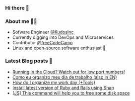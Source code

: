 ### Hi there 👋

### About me 🙋‍♂️️

* Sofware Engineer [@KudosInc](https://github.com/KudosInc/)
* Currently digging into DevOps and Microservices
* Contributor [@freeCodeCamp](https://github.com/freeCodeCamp)
* Linux and open-source software enthusiast 🧡️

### Latest Blog posts 📖️
<!-- BLOG-POST-LIST:START -->
- [Running in the Cloud? Watch out for low port numbers!](https://dev.to/gugacavalieri/running-in-the-cloud-watch-out-for-low-port-numbers-10fn)
- [Como eu organizo meu dia de trabalho &lpar;also in EN&rpar;](https://dev.to/gugacavalieri/como-eu-organizo-meu-dia-de-trabalho-also-in-en-1a7b)
- [How do I organize my work day &lpar;+Tools&rpar;](https://dev.to/gugacavalieri/how-do-i-organize-my-work-day-tools-2gd6)
- [Install latest version of Ruby and Rails using Snap](https://dev.to/gugacavalieri/install-latest-version-of-ruby-and-rails-using-snap-2d7e)
- [[JS] This command will help you to free some disk space](https://dev.to/gugacavalieri/js-this-command-will-help-you-to-free-some-disk-space-il2)
<!-- BLOG-POST-LIST:END -->

<!--
**gugacavalieri/gugacavalieri** is a ✨ _special_ ✨ repository because its `README.md` (this file) appears on your GitHub profile.

Here are some ideas to get you started:

- 🔭 I’m currently working on ...
- 🌱 I’m currently learning ...
- 👯 I’m looking to collaborate on ...
- 🤔 I’m looking for help with ...
- 💬 Ask me about ...
- 📫 How to reach me: ...
- 😄 Pronouns: ...
- ⚡ Fun fact: ...
-->
